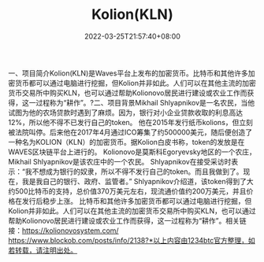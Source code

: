 ﻿---
weight: 
title: "Kolion(KLN)"
description: "Kolion(KLN)是Waves平台上发布的加密货币"
date: 2022-03-25T21:57:40+08:00
lastmod: 2022-03-25T16:45:40+08:00
draft: false
authors: ["Metabd"]
featuredImage: "kolionkln.webp"
link: ""
tags: ["数字代币","Kolion(KLN)"]
categories: ["navigation"]
navigation: ["数字代币"]
lightgallery: true
toc: true
pinned: false
recommend: false
recommend1: false
---
一、项目简介Kolion(KLN)是Waves平台上发布的加密货币。比特币和其他许多加密货币都可以通过电脑进行挖掘，但Kolion并非如此。人们可以在其他主流的加密货币交易所中购买KLN，也可以通过帮助Kolionovo居民进行建设或农业工作而获得，这一过程称为“耕作”。?二、项目背景Mikhail Shlyapnikov是一名农民，当他试图为他的农场贷款时遇到了麻烦。因为，银行对小企业贷款收取的利息高达12%，所以他不得不已发行自己的token。
他在2015年发行纸币kolions，但立刻被法院叫停。后来他在2017年4月通过ICO筹集了约500000美元，随后便创造了一种名为KOLION（KLN）的加密货币。据Kolion白皮书称，token的发放是在WAVES区块链平台上进行的。
Kolionovo是莫斯科Egoryevsky地区的一个农庄，Mikhail Shlyapnikov是该农庄中的一个农民。
Shlyapnikov在接受采访时表示：“我不想成为银行的奴隶，所以不得不发行自己的token。而且我做到了。现在，我是我自己的银行、政府、监管者。”
Shlyapnikov介绍道，该token得到了大约500比特币的支持，总价值370万美元左右，现流通价值约200万美元，并且价格在发行后稳步上涨。
比特币和其他许多加密货币都可以通过电脑进行挖掘，但Kolion并非如此。人们可以在其他主流的加密货币交易所中购买KLN，也可以通过帮助Kolionovo居民进行建设或农业工作而获得，这一过程称为“耕作”。相关链接：https://kolionovosystem.com/
https://www.blockob.com/posts/info/2138?*以上内容由1234btc官方整理，如若转载，请注明出处。
